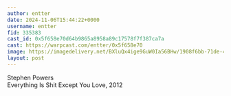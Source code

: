 ```yaml
---
author: entter
date: 2024-11-06T15:44:22+0000
username: entter
fid: 335383
cast_id: 0x5f658e70d64b9865a8958a89c17578f7f387ca7a
cast: https://warpcast.com/entter/0x5f658e70
image: https://imagedelivery.net/BXluQx4ige9GuW0Ia56BHw/1908f6bb-71de-4aab-550f-cee664b09d00/original
layout: post
---
```

Stephen Powers  
Everything Is Shit Except You Love, 2012  

<img src='https://imagedelivery.net/BXluQx4ige9GuW0Ia56BHw/1908f6bb-71de-4aab-550f-cee664b09d00/original' alt='' referrerpolicy='no-referrer'/>